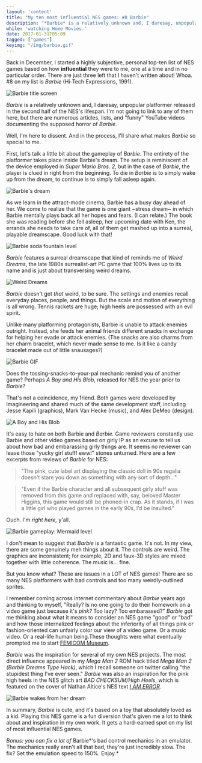 ```yaml
---
layout: 'content'
title: "My ten most influential NES games: #8 Barbie"
description: "*Barbie* is a relatively unknown and, I daresay, unpopular platformer released in the second half of the NES's lifespan."
while: 'watching Home Movies.'
date: 2017-01-31T05:09
tagged: ["games"]
keyimg: "/img/barbie.gif"
---
```


Back in December, I started a highly subjective, personal top-ten list of NES games based on how **influential** they were to me, one at a time and in no particular order. There are just three left that I haven't written about! Whoa. #8 on my list is *Barbie* (Hi-Tech Expressions, 1991).

![Barbie title screen](/img/barbie,png)

*Barbie* is a relatively unknown and, I daresay, unpopular platformer released in the second half of the NES's lifespan. I'm not going to link to any of them here, but there are numerous articles, lists, and "funny" YouTube videos documenting the supposed horror of *Barbie*.

Well, I'm here to dissent. And in the process, I'll share what makes *Barbie* so special to me.

First, let's talk a little bit about the gameplay of *Barbie*. The entirety of the platformer takes place inside Barbie's dream. The setup is reminiscent of the device employed in *Super Mario Bros. 2*, but in the case of *Barbie*, the player is clued in right from the beginning. To die in *Barbie* is to simply wake up from the dream, to continue is to simply fall asleep again.

![Barbie's dream](/img/barbiedream.png)

As we learn in the attract-mode cinema, Barbie has a busy day ahead of her. We come to realize that the game is one giant ~stress dream~ in which Barbie mentally plays back all her hopes and fears. (I can relate.) The book she was reading before she fell asleep, her upcoming date with Ken, the errands she needs to take care of, all of them get mashed up into a surreal, playable dreamscape. Good luck with that! 

![Barbie soda fountain level](/img/barbiesoda.png)

*Barbie* features a surreal dreamscape that kind of reminds me of *Weird Dreams*, the late 1980s surrealist-art PC game that 100% lives up to its name and is just about transversing weird dreams.

![Weird Dreams](/img/weirddreamsamiga2.png)

*Barbie* doesn't get *that* weird, to be sure. The settings and enemies recall everyday places, people, and things. But the scale and motion of everything is all wrong. Tennis rackets are huge; high heels are possessed with an evil spirit.

Unlike many platforming protagonists, Barbie is unable to attack enemies outright. Instead, she feeds her animal friends different snacks in exchange for helping her evade or attack enemies. (The snacks are also charms from her charm bracelet, which never made sense to me. Is it like a candy bracelet made out of little snausages?) 

![Barbie GIF](/img/barbie.gif)

Does the tossing-snacks-to-your-pal mechanic remind you of another game? Perhaps *A Boy and His Blob*, released for NES the year prior to *Barbie*?

That's not a coincidence, my friend. Both games were developed by Imagineering and shared much of the same development staff, including Jesse Kapili (graphics), Mark Van Hecke (music), and Alex DeMeo (design).

![A Boy and His Blob](/img/boyblob.png)

It's easy to hate on both Barbie and *Barbie.* Game reviewers constantly use Barbie and other video games based on girly IP as an excuse to tell us about how bad and embarassing girly things are. It seems no reviewer can leave those "yucky girl stuff! eww!" stones unturned. Here are a few excerpts from reviews of *Barbie* for NES:

 > "The pink, cute label art displaying the classic doll in 90s regalia doesn't stare you down as something with any sort of depth..."

 > "Even if the Barbie character and all subsequent girly stuff was removed from this game and replaced with, say, beloved Master Higgins, this game would still be phoned-in crap. As it stands, if I was a little girl who played games in the early 90s, I’d be insulted."

 Ouch. I'm *right here,* y'all.

![Barbie gameplay: Mermaid level](/img/barbiemermaid.png)

I don't mean to suggest that *Barbie* is a fantastic game. It's not. In my view, there are some genuinely meh things about it. The controls are weird. The graphics are inconsistent; for example, 2D and faux-3D styles are mixed together with little coherence. The music is... fine.

But you know what? These are issues in a LOT of NES games! There are so many NES platformers with bad controls and too many weirdly-outlined sprites. 

I remember coming across internet commentary about *Barbie* years ago and thinking to myself, "Really? Is no one going to do their homework on a video game just because it's *pink?* Too lazy? Too embarassed?" *Barbie* got me thinking about what it means to consider an NES game "good" or "bad" and how those internalized feelings about the inferiority of all things pink or fashion-oriented can unfairly color our view of a video game. Or a music video. Or a real-life human being.These thoughts were what eventually prompted me to start [FEMICOM Museum](http://femicom.org).

*Barbie* was the inspiration for several of my own NES projects. The most direct influence appeared in my *Mega Man 2* ROM hack titled *Mega Man 2 (Barbie Dreams Type Hack)*, which I recall someone on twitter calling "the stupidest thing I've ever seen." *Barbie* was also an inspiration for the pink high heels in the NES glitch art *BAD CHECKSUM/High Heels*, which is featured on the cover of Nathan Altice's NES text [*I AM ERROR*](https://www.amazon.com/Am-Error-Nintendo-Computer-Entertainment/dp/0262028778/ref=sr_1_1?ie=UTF8&qid=1485862354&sr=8-1&keywords=i+am+error).

![Barbie wakes from her dream](/img/Barbie2.png)

In summary, *Barbie* is cute, and it's based on a toy that absolutely loved as a kid. Playing this NES game is a fun diversion that's given me a lot to think about and inspiration in my own work. It gets a hard-earned spot on my list of most influential NES games.

*Bonus: you can fix a lot of* Barbie*'s bad control mechanics in an emulator. The  mechanics really aren't all that bad, they're just incredibly slow. The fix? Set the emulation speed to 150%. Enjoy.*